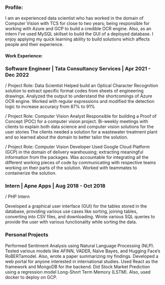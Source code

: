 ### Profile: 
I am an experienced data scientist who has worked in the domain of Computer Vision with TCS for close to two years; being responsible for working with Azure and GCP to build a credible OCR engine. Also, as an intern I’ve used MySQL skillset to build the GUI of a deployed database. I enjoy applying my quick learning ability to build solutions which affects people and their experience.

#### Work Experience:

### Software Engineer | Tata Consultancy Services | Apr 2021 - Dec 2022
/ Project Role: Data Scientist
Helped build an Optical Character Recognition solution to extract specific format codes from sheets of engineering drawings.
Analyzed the output to understand the shortcomings of Azure OCR engine.
Worked with regular expressions and modified the detection logic to increase accuracy from 87% to 91%

/ Project Role: Computer Vision Analyst
Responsible for building a Proof of Concept (POC) for a computer vision project.
Bi-weekly meetings with clients to explain both data science and computer vision solutions for the user stories
The clients needed a solution for a wastewater treatment plant and so learned about the domain to better tailor the solution.

/ Project Role: Computer Vision Developer
Used Google Cloud Platform (GCP) in the domain of delivery warehousing; extracting meaningful information from the packages.
Was accountable for integrating all the different working pieces of code by communicating with respective teams working on their parts of the solution.
Worked with teammates to containerize the solution.


### Intern | Apne Apps | Aug 2018 - Oct 2018
/ PHP Intern

Developed a graphical user interface (GUI) for the tables stored in the database, providing various use cases like sorting, joining tables, converting into CSV files, and downloading.
Wrote various SQL queries to provide the user with various functionality while sorting the data.


### Personal Projects

Performed Sentiment Analysis using Natural Language Processing (NLP). Tested various models like AFINN, VADER, Naïve Bayes, and Hugging Face’s RoBERTamodel. Also, wrote a paper summarizing my findings.
Developed a web portal for anyone interested in international studies. Used React as the framework and MongoDB for the backend.
Did Stock Market Prediction using a regression model Long-Short Term Memory (LSTM). Also, used docker to deploy on GCP.

<!--
**Nisaachar/nisaachar** is a ✨ _special_ ✨ repository because its `README.md` (this file) appears on your GitHub profile.

Here are some ideas to get you started:

- 🔭 I’m currently working on ...
- 🌱 I’m currently learning ...
- 👯 I’m looking to collaborate on ...
- 🤔 I’m looking for help with ...
- 💬 Ask me about ...
- 📫 How to reach me: ...
- 😄 Pronouns: ...
- ⚡ Fun fact: ...
-->
